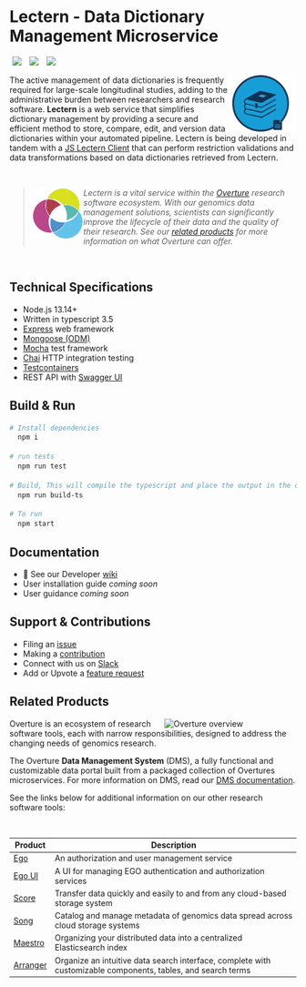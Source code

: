 # Lectern - Data Dictionary Management Microservice

[<img hspace="5" src="https://img.shields.io/badge/chat-on--slack-blue?style=for-the-badge">](http://slack.overture.bio)
[<img hspace="5" src="https://img.shields.io/badge/License-gpl--v3.0-blue?style=for-the-badge">](https://github.com/overture-stack/maestro/blob/develop/LICENSE)
[<img hspace="5" src="https://img.shields.io/badge/Code%20of%20Conduct-2.1-blue?style=for-the-badge">](code_of_conduct.md)

<div>
<img align="right" width="120vw" src="icon-lectern.png" alt="lectern-logo"/>
</div>

The active management of data dictionaries is frequently required for large-scale longitudinal studies, adding to the administrative burden between researchers and research software. **Lectern** is a web service that simplifies dictionary management by providing a secure and efficient method to store, compare, edit, and version data dictionaries within your automated pipeline. Lectern is being developed in tandem with a [JS Lectern Client](https://github.com/overture-stack/js-lectern-client) that can perform restriction validations and data transformations based on data dictionaries retrieved from Lectern.  

<!--Blockqoute-->

</br>

> 
> <div>
> <img align="left" src="ov-logo.png" height="90"/>
> </div>
> 
> *Lectern is a vital service within the [Overture](https://www.overture.bio/) research software ecosystem. With our genomics data management solutions, scientists can significantly improve the lifecycle of their data and the quality of their research. See our [related products](#related-products) for more information on what Overture can offer.*
> 
> 

<!--Blockqoute-->

</br>

## Technical Specifications

- Node.js 13.14+
- Written in typescript 3.5
- [Express](https://expressjs.com/) web framework 
- [Mongoose (ODM)](https://www.freecodecamp.org/news/introduction-to-mongoose-for-mongodb-d2a7aa593c57/#:~:text=Mongoose%20is%20an%20Object%20Data,of%20those%20objects%20in%20MongoDB.)
- [Mocha](https://mochajs.org/) test framework
- [Chai](https://www.chaijs.com/) HTTP integration testing 
- [Testcontainers](https://www.testcontainers.org/)
- REST API with [Swagger UI](https://swagger.io/tools/swagger-ui/)


## Build & Run

```bash
# Install dependencies
  npm i

# run tests 
  npm run test

# Build, This will compile the typescript and place the output in the dist/ directory
  npm run build-ts

# To run
  npm start
```

## Documentation

- :construction: See our Developer [wiki](https://github.com/overture-stack/lectern/wiki)
- User installation guide *coming soon*
- User guidance *coming soon*

## Support & Contributions

- Filing an [issue](https://github.com/overture-stack/lectern/issues)
- Making a [contribution](CONTRIBUTING.md)
- Connect with us on [Slack](http://slack.overture.bio)
- Add or Upvote a [feature request](https://github.com/overture-stack/lectern/issues?q=is%3Aopen+is%3Aissue+label%3Anew-feature+sort%3Areactions-%2B1-desc)

## Related Products 

<div>
  <img align="right" alt="Overture overview" src="https://www.overture.bio/static/124ca0fede460933c64fe4e50465b235/a6d66/system-diagram.png" width="45%" hspace="5">
</div>

Overture is an ecosystem of research software tools, each with narrow responsibilities, designed to address the changing needs of genomics research. 

The Overture **Data Management System** (DMS), a fully functional and customizable data portal built from a packaged collection of Overtures microservices. For more information on DMS, read our [DMS documentation](https://www.overture.bio/documentation/dms/).

See the links below for additional information on our other research software tools:

</br>

|Product|Description|
|---|---|
|[Ego](https://www.overture.bio/products/ego/)|An authorization and user management service|
|[Ego UI](https://www.overture.bio/products/ego-ui/)|A UI for managing EGO authentication and authorization services|
|[Score](https://www.overture.bio/products/score/)| Transfer data quickly and easily to and from any cloud-based storage system|
|[Song](https://www.overture.bio/products/song/)|Catalog and manage metadata of genomics data spread across cloud storage systems|
|[Maestro](https://www.overture.bio/products/maestro/)|Organizing your distributed data into a centralized Elasticsearch index|
|[Arranger](https://www.overture.bio/products/arranger/)|Organize an intuitive data search interface, complete with customizable components, tables, and search terms|
